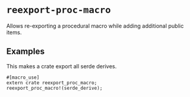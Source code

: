 # `reexport-proc-macro`

Allows re-exporting a procedural macro while adding additional public items.

## Examples

This makes a crate export all serde derives.

```
#[macro_use]
extern crate reexport_proc_macro;
reexport_proc_macro!(serde_derive);
```
